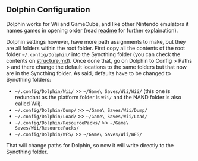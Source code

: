 ## Dolphin Configuration

Dolphin works for Wii and GameCube, and like other Nintendo emulators it names games in opening order (read [readme](README.md#nintendo-emulation-folder) for further explaination). 

Dolphin settings however, have more path assignments to make, but they are all folders within the root folder. First copy all the contents of the root folder ```~/.config/Dolphin/``` into the Syncthing folder (you can check the contents on [structure.md](structure.md)). Once done that, go on Dolphin to Config > Paths > and there change the default locations to the same folders but that now are in the Syncthing folder. As said, defaults have to be changed to Syncthing folders: 

- ```~/.config/Dolphin/Wii/``` >> ```~/Game\ Saves/Wii/Wii/``` (this one is redundant as the platform folder is ```Wii/``` and the NAND folder is also called Wii).
- ```~/.config/Dolphin/Dump/``` >> ```~/Game\ Saves/Wii/Dump/```
- ```~/.config/Dolphin/Load/``` >> ```~/Game\ Saves/Wii/Load/```
- ```~/.config/Dolphin/ResourcePacks/``` >> ```~/Game\ Saves/Wii/ResourcePacks/``` 
- ```~/.config/Dolphin/WFS/``` >> ```~/Game\ Saves/Wii/WFS/```

That will change paths for Dolphin, so now it will write directly to the Syncthing folder.
